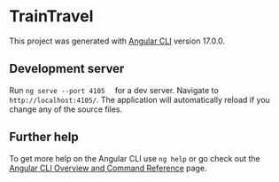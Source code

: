# TrainTravel

This project was generated with [Angular CLI](https://github.com/angular/angular-cli) version 17.0.0. 

## Development server

Run `ng serve --port 4105  ` for a dev server. Navigate to `http://localhost:4105/`. The application will automatically reload if you change any of the source files.


## Further help

To get more help on the Angular CLI use `ng help` or go check out the [Angular CLI Overview and Command Reference](https://angular.io/cli) page.
